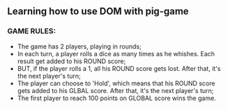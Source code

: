 <h2>Learning how to use DOM with pig-game</h2>

<h3>GAME RULES:</h3>

<ul>
  <li>The game has 2 players, playing in rounds;</li>
<li>In each turn, a player rolls a dice as many times as he whishes. Each result get added to his ROUND score;</li>
<li>BUT, if the player rolls a 1, all his ROUND score gets lost. After that, it's the next player's turn;</li>
<li>The player can choose to 'Hold', which means that his ROUND score gets added to his GLBAL score. After that, it's the next player's turn;</li>
<li>The first player to reach 100 points on GLOBAL score wins the game.</li>
 </ul>
